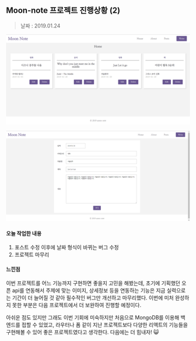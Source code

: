 ## Moon-note 프로젝트 진행상황 (2)

> 날짜 : 2019.01.24

  

![인덱스 페이지](../img/190120-1.png)

![수정하기 페이지](../img/190120-2.png)



  

#### 오늘 작업한 내용

1. 포스트 수정 이후에 날짜 형식이 바뀌는 버그 수정
2. 프로젝트 마무리



#### 느낀점

이번 프로젝트를 어느 기능까지 구현하면 좋을지 고민을 해봤는데, 초기에 기획했던 오픈 api를 연동해서 주제에 맞는 이미지, 상세정보 등을 연동하는 기능은 지금 실력으로는 기간이 더 늘어질 것 같아 필수적인 버그만 개선하고 마무리했다. 이번에 미처 완성하지 못한 부분은 다음 프로젝트에서 더 보완하여 진행할 예정이다.  

아쉬운 점도 있지만 그래도 이번 기회에 미숙하지만 처음으로 MongoDB를 이용해 백엔드를 접할 수 있었고, 라우터나 폼 같이 지난 프로젝트보다 다양한 리액트의 기능들을 구현해볼 수 있어 좋은 프로젝트였다고 생각한다. 다음에는 더 힘내자! :smiley_cat: 